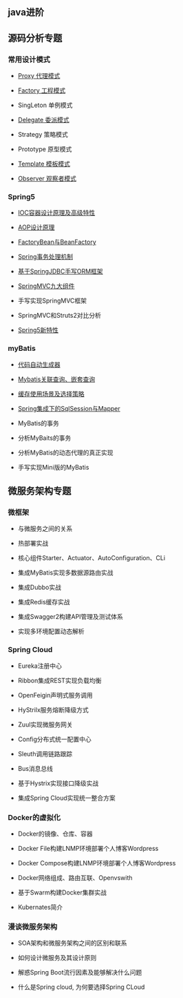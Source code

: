 ## java进阶

## 源码分析专题

### 常用设计模式

* [Proxy 代理模式](https://github.com/DespairYoke/java-advance/tree/master/design-pattern/proxy)

* [Factory 工程模式](https://github.com/DespairYoke/java-advance/blob/master/design-pattern/factory/README.md)

* SingLeton 单例模式

* [Delegate 委派模式](https://github.com/DespairYoke/java-advance/tree/master/design-pattern/delegate)

* Strategy 策略模式

* Prototype 原型模式

* [Template 模板模式](./design-pattern/template/README.md)

* [Observer 观察者模式](./design-pattern/observer/README.md)


### Spring5

* [IOC容器设计原理及高级特性](./ioc.md)

* [AOP设计原理](https://blog.csdn.net/luanlouis/article/details/51155821)

* [FactoryBean与BeanFactory](https://github.com/DespairYoke/java-advance/blob/master/spring5/FactoryBeanAndBeanFactory/README.md)

* [Spring事务处理机制](https://github.com/DespairYoke/java-advance/blob/master/spring5/spring-transaction/README.md)

* [基于SpringJDBC手写ORM框架](https://github.com/DespairYoke/java-advance/blob/master/spring5/making-myorm/README.md)

* [SpringMVC九大组件](./spring5/springMVC-component.md)

* 手写实现SpringMVC框架

* SpringMVC和Struts2对比分析

* [Spring5新特性](./spring5/spring5-feature.md)

### myBatis

* [代码自动生成器](./mybatis/mybatis-generator/README.md)

* [Mybatis关联查询、嵌套查询](./mybatis/mybatis-link-query/README.md)

* [缓存使用场景及选择策略](./mybatis/mybatis-cache/README.md)

* [Spring集成下的SqlSession与Mapper](./mybatis/spring-mybatis/README.md)

* MyBatis的事务

* 分析MyBaits的事务

* 分析MyBatis的动态代理的真正实现

* 手写实现Mini版的MyBatis

## 微服务架构专题

### 微框架

* 与微服务之间的关系

* 热部署实战

* 核心组件Starter、Actuator、AutoConfiguration、CLi

* 集成MyBatis实现多数据源路由实战

* 集成Dubbo实战

* 集成Redis缓存实战

* 集成Swagger2构建API管理及测试体系

* 实现多环境配置动态解析

### Spring Cloud

* Eureka注册中心

* Ribbon集成REST实现负载均衡

* OpenFeigin声明式服务调用

* HyStrilx服务熔断降级方式

* Zuul实现微服务网关

* Config分布式统一配置中心

* Sleuth调用链路跟踪

* Bus消息总线

* 基于Hystrix实现接口降级实战

* 集成Spring Cloud实现统一整合方案

### Docker的虚拟化

* Docker的镜像、仓库、容器

* Docker File构建LNMP环境部署个人博客Wordpress

* Docker Compose构建LNMP环境部署个人博客Wordpress

* Docker网络组成、路由互联、Openvswith

* 基于Swarm构建Docker集群实战

* Kubernates简介

### 漫谈微服务架构

* SOA架构和微服务架构之间的区别和联系

* 如何设计微服务及其设计原则

* 解惑Spring Boot流行因素及能够解决什么问题

* 什么是Spring cloud, 为何要选择Spring CLoud


